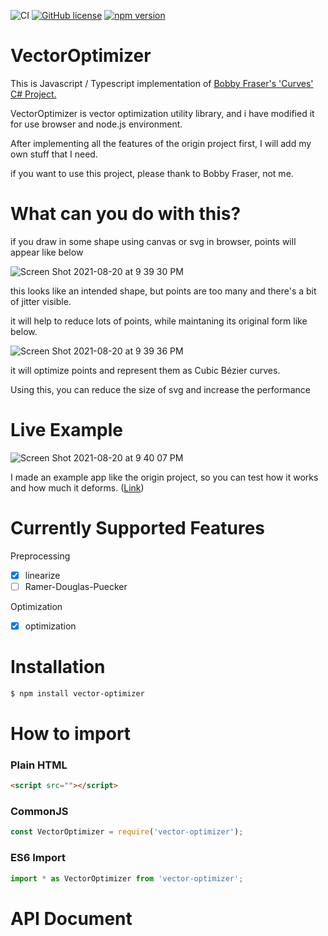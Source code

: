 ![CI](https://github.com/winetree94/VanillaRecyclerView/workflows/CI/badge.svg?branch=master)
[![GitHub license](https://img.shields.io/github/license/winetree94/VectorOptimizer)](https://github.com/winetree94/VectorOptimizer/blob/master/LICENSE)
[![npm version](https://badge.fury.io/js/vector-optimizer.svg)](https://badge.fury.io/js/vector-optimizer)

# VectorOptimizer

This is Javascript / Typescript implementation of [Bobby Fraser's 'Curves' C# Project.](https://gitlab.com/burningmime/curves)

VectorOptimizer is vector optimization utility library, and i have modified it for use browser and node.js environment.

After implementing all the features of the origin project first, I will add my own stuff that I need.

if you want to use this project, please thank to Bobby Fraser, not me.

# What can you do with this?

if you draw in some shape using canvas or svg in browser, points will appear like below

![Screen Shot 2021-08-20 at 9 39 30 PM](https://user-images.githubusercontent.com/51369962/130234600-8b0e0073-d1d8-4d03-b94d-b9ca924c538b.png)

this looks like an intended shape, but points are too many and there's a bit of jitter visible.

it will help to reduce lots of points, while maintaning its original form like below.

![Screen Shot 2021-08-20 at 9 39 36 PM](https://user-images.githubusercontent.com/51369962/130234605-72595f6b-dafd-4d91-be7c-a1d32bb8b4c4.png)

it will optimize points and represent them as Cubic Bézier curves.

Using this, you can reduce the size of svg and increase the performance

# Live Example

![Screen Shot 2021-08-20 at 9 40 07 PM](https://user-images.githubusercontent.com/51369962/130234610-044bc079-2d4a-42a5-a60d-268c92103370.png)

I made an example app like the origin project, so you can test how it works and how much it deforms. ([Link](https://winetree94.github.io/VectorOptimizer))

# Currently Supported Features

Preprocessing
- [x] linearize
- [ ] Ramer-Douglas-Puecker

Optimization
- [x] optimization

# Installation

```bash
$ npm install vector-optimizer
```

# How to import

### Plain HTML

```html
<script src=""></script>
```

### CommonJS

```js
const VectorOptimizer = require('vector-optimizer');
```

### ES6 Import


```js
import * as VectorOptimizer from 'vector-optimizer';
```

# API Document
